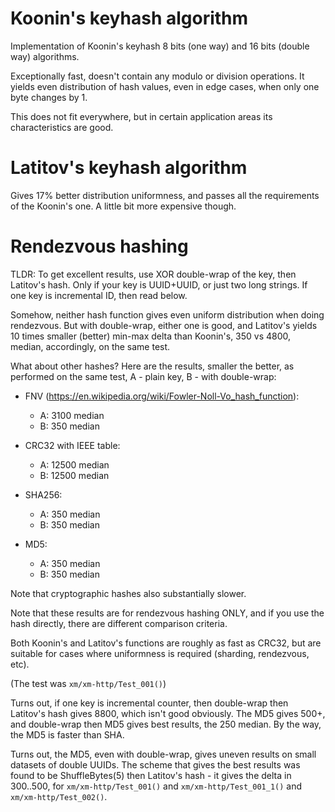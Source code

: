 # Koonin's keyhash algorithm

Implementation of Koonin's keyhash 8 bits (one way) and 16 bits (double way) algorithms.

Exceptionally fast, doesn't contain any modulo or division operations. It yields even distribution
of hash values, even in edge cases, when only one byte changes by 1.

This does not fit everywhere, but in certain application areas its characteristics are good.

# Latitov's keyhash algorithm

Gives 17% better distribution uniformness, and passes all the requirements of the
Koonin's one. A little bit more expensive though.

# Rendezvous hashing

TLDR: To get excellent results, use XOR double-wrap of the key, then Latitov's hash.
Only if your key is UUID+UUID, or just two long strings. If one key is incremental ID,
then read below.

Somehow, neither hash function gives even uniform distribution when doing rendezvous.
But with double-wrap, either one is good, and Latitov's yields 10 times smaller
(better) min-max delta than Koonin's, 350 vs 4800, median, accordingly, on the same test.

What about other hashes? Here are the results, smaller the better, as performed on the same test, A - plain key, B - with double-wrap:

- FNV (https://en.wikipedia.org/wiki/Fowler-Noll-Vo_hash_function):
  - A: 3100 median
  - B: 350 median

- CRC32 with IEEE table:
  - A: 12500 median
  - B: 12500 median

- SHA256:
  - A: 350 median
  - B: 350 median

- MD5:
  - A: 350 median
  - B: 350 median

Note that cryptographic hashes also substantially slower.

Note that these results are for rendezvous hashing ONLY, and if you use the hash directly,
there are different comparison criteria.

Both Koonin's and Latitov's functions are roughly as fast as CRC32, but are suitable
for cases where uniformness is required (sharding, rendezvous, etc).

(The test was `xm/xm-http/Test_001()`)

Turns out, if one key is incremental counter, then double-wrap then Latitov's hash gives
8800, which isn't good obviously. The MD5 gives 500+, and double-wrap then MD5 gives best results, the 250 median. By the way, the MD5 is faster than SHA.

Turns out, the MD5, even with double-wrap, gives uneven results on small datasets of double UUIDs.
The scheme that gives the best results was found to be ShuffleBytes(5) then Latitov's hash - it
gives the delta in 300..500, for `xm/xm-http/Test_001()` and `xm/xm-http/Test_001_1()` and `xm/xm-http/Test_002()`.

